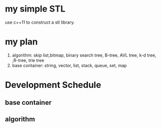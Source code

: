 # my simple STL

use c++11 to construct a stl library.

# my plan
1. algorithm: skip list,bitmap, binary search tree, B-tree, AVL tree, k-d tree, ,R-tree, trie tree
2. base container: string, vector, list, stack, queue, set, map

# Development Schedule
## base container

## algorithm